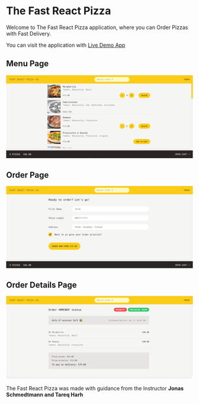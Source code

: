 # The Fast React Pizza

Welcome to The Fast React Pizza application, where you can Order Pizzas with Fast Delivery.

You can visit the application with [Live Demo App]()

## Menu Page

![Menu](./demoImages/image.png)

## Order Page

![Order](./demoImages/image-1.png)

## Order Details Page

![Order Details](./demoImages/image-2.png)

The Fast React Pizza was made with guidance from the Instructor **Jonas Schmedtmann and Tareq Harh**
